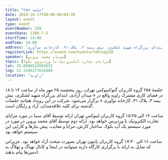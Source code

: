 ```yaml
---
title: "جلسه ۲۵۸"
date: 2019-10-17T00:00:00+04:30
layout: event
type: event
eventNumber: 258
eventDate: 1398-7-5
startTime: 14:00
endTime: 18:00
address: "میدان آزادی، ابتدای بزرگراه شهید لشکری، نبش بیمه ۳، پلاک ۳۱، کارخانه نوآوری"
registerLink: https://evand.com/events/tehlug258
speaker: [سینا, محمد پروین]
topic: [مزایای تجارت الکترونیک با وردپرس, بکولا]
lat: 35.6996514502632
lng: 51.3196277618408
location: "زاویه"
---
```

جلسهٔ ۲۵۸ گروه کاربران گنو/لینوکس تهران، روز پنجشنبه ۲۵ مهر ماه از ساعت ۱۴ تا ۱۸ در فضای کاری مشترک زاویه واقع در « میدان آزادی، ابتدای بزرگراه شهید لشکری، نبش بیمه ۳، پلاک ۳۱، کارخانه نوآوری » برگزار می‌شود.
شرکت در این رویداد همانند جلسات گذشته برای کلیه علاقه‌مندان، آزاد و رایگان است.

ساعت ۱۴ الی ۱۵:۴۵ گروه کاربران لینوکس تهران
ارائه توسط آقای سینا در مورد مزایای تجارت الکترونیک با وردپرس خواهد بود.
ارائه دوم توسط آقای محمد پروین در مورد در مورد سیستم بک آپ بکولا، ساختار کارش، مزایا و معایب، پیش نیازها و کارایی این سیستم خواهد بود.

ساعت ۱۶ الی ۱۷:۳۰ گروه کاربران پایتون تهران
بصورت مبحث آزاد خواهد بود.
عزیزانی که تمایل به ارائه یا برگزاری کارگاه دارند میتوانند در اینجا و کانال تهپاگ و تهلاگ به ادمین‌ها پیام بدهند.